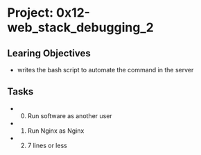 # Project: 0x12-web_stack_debugging_2

## Learing Objectives
+ writes the bash script to automate the command in the server

## Tasks
+ 0. Run software as another user
+ 1. Run Nginx as Nginx
+ 2. 7 lines or less
